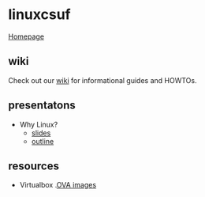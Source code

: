 # linuxcsuf
[Homepage](https://linuxcsuf.github.io)

## wiki
Check out our [wiki][] for informational guides and HOWTOs.

[wiki]: https://github.com/linuxcsuf/linuxcsuf/wiki

## presentatons
* Why Linux?
    * [slides](https://linuxcsuf.github.io/files/why-linux-slides.pdf)
    * [outline](https://linuxcsuf.github.io/files/why-linux-outline.pdf)

## resources
* Virtualbox .[OVA images](https://sourceforge.net/projects/ovalinux/)
